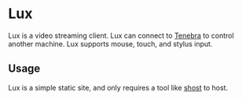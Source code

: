 # Lux

Lux is a video streaming client. Lux can connect to [Tenebra](https://github.com/UE2020/tenebra) to control another machine. Lux supports mouse, touch, and stylus input.

## Usage

Lux is a simple static site, and only requires a tool like [shost](https://github.com/BlueCannonBall/shost) to host.

